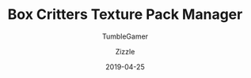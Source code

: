 ---
title: Box Critters Texture Pack Manager
description: This extention lets you easily switch between different themes, add
  new themes and create new themes.
date: 2019-04-25
author:
  - TumbleGamer
  - Zizzle
recommend: true
unfinished: true
buttons:
  - browser: chrome
    img: /uploads/browser/chrome.png
    href: https://chrome.google.com/webstore/detail/box-critters-texture-pack/okfakaikglajegjgjnaamcigadmfccmg
  - browser: firefox
    img: /uploads/browser/firefox.png
    href: https://addons.mozilla.org/en-GB/firefox/addon/bc-texture-pack-manager/
  - browser: opera
    img: /uploads/browser/opera.png
    href: https://addons.opera.com/en-gb/extensions/details/box-critters-texture-pack-manager/
  - type: 1
    name: Source
    href: https://github.com/boxcritters/bc-texture-pack-manager
  - type: 1
    name: "Test Beta"
    href: https://github.com/boxcrittersmods/bc-texture-pack-manager/raw/develop/bc-tpm.user.js
redirect_from:
  - /projects/texturepackselector/
  - /projects/texturepackmanager/
  - /projects/texture-pack-manager/
  - /tools/texturepackselector/
  - /tools/texturepackmanager/
  - /tools/texture-pack-manager/
customData:
  cardboard: required
---